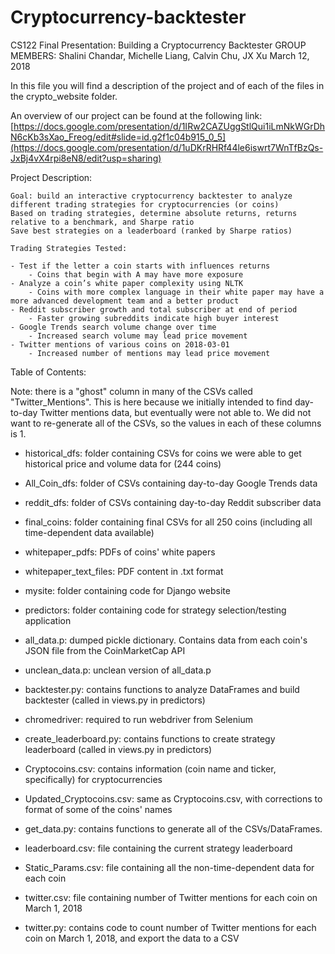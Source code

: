 # Cryptocurrency-backtester

CS122 Final Presentation: Building a Cryptocurrency Backtester
GROUP MEMBERS: Shalini Chandar, Michelle Liang, Calvin Chu, JX Xu
March 12, 2018

In this file you will find a description of the project and of 
each of the files in the crypto_website folder. 

An overview of our project can be found at the following link:
[https://docs.google.com/presentation/d/1IRw2CAZUggStlQui1iLmNkWGrDhN6cKb3sXao_Freog/edit#slide=id.g2f1c04b915_0_5](https://docs.google.com/presentation/d/1uDKrRHRf44le6iswrt7WnTfBzQs-JxBj4vX4rpi8eN8/edit?usp=sharing)

Project Description:

	Goal: build an interactive cryptocurrency backtester to analyze different trading strategies for cryptocurrencies (or coins)
	Based on trading strategies, determine absolute returns, returns relative to a benchmark, and Sharpe ratio
	Save best strategies on a leaderboard (ranked by Sharpe ratios)

	Trading Strategies Tested:

	- Test if the letter a coin starts with influences returns
		- Coins that begin with A may have more exposure
	- Analyze a coin’s white paper complexity using NLTK
		- Coins with more complex language in their white paper may have a more advanced development team and a better product
	- Reddit subscriber growth and total subscriber at end of period
		- Faster growing subreddits indicate high buyer interest
	- Google Trends search volume change over time
		- Increased search volume may lead price movement
	- Twitter mentions of various coins on 2018-03-01
		- Increased number of mentions may lead price movement 

Table of Contents:

Note: there is a "ghost" column in many of the CSVs called "Twitter_Mentions". This is here because we initially intended to find day-to-day Twitter mentions data, but eventually were not able to. We did not want to re-generate all of the CSVs, so the values in each of these columns is 1. 

- historical_dfs: folder containing CSVs for coins we were able to get historical price and volume data for (244 coins)

- All_Coin_dfs: folder of CSVs containing day-to-day Google Trends data

- reddit_dfs: folder of CSVs containing day-to-day Reddit subscriber data

- final_coins: folder containing final CSVs for all 250 coins
(including all time-dependent data available)

- whitepaper_pdfs: PDFs of coins' white papers

- whitepaper_text_files: PDF content in .txt format

- mysite: folder containing code for Django website

- predictors: folder containing code for strategy selection/testing application

- all_data.p: dumped pickle dictionary. Contains data from each coin's JSON file from the CoinMarketCap API

- unclean_data.p: unclean version of all_data.p

- backtester.py: contains functions to analyze DataFrames and build backtester (called in views.py in predictors)

- chromedriver: required to run webdriver from Selenium

- create_leaderboard.py: contains functions to create strategy leaderboard (called in views.py in predictors)

- Cryptocoins.csv: contains information (coin name and ticker, specifically) for cryptocurrencies 

- Updated_Cryptocoins.csv: same as Cryptocoins.csv, with corrections to format of some of the coins' names

- get_data.py: contains functions to generate all of the CSVs/DataFrames. 

- leaderboard.csv: file containing the current strategy leaderboard

- Static_Params.csv: file containing all the non-time-dependent data for each coin

- twitter.csv: file containing number of Twitter mentions for each coin on March 1, 2018

- twitter.py: contains code to count number of Twitter mentions for each coin on March 1, 2018, and export the data to a CSV
















